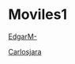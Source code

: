 # Moviles1
[EdgarM-](https://github.com/EdgarM- "EdgarM-")

[Carlosjara](https://github.com/carlosjara "carlosjara")
